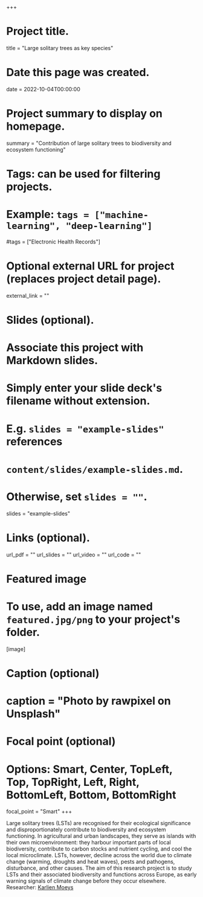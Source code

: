 +++
# Project title.
title = "Large solitary trees as key species"

# Date this page was created.
date = 2022-10-04T00:00:00

# Project summary to display on homepage.
summary = "Contribution of large solitary trees to biodiversity and ecosystem functioning"

# Tags: can be used for filtering projects.
# Example: `tags = ["machine-learning", "deep-learning"]`
#tags = ["Electronic Health Records"]

# Optional external URL for project (replaces project detail page).
external_link = ""

# Slides (optional).
#   Associate this project with Markdown slides.
#   Simply enter your slide deck's filename without extension.
#   E.g. `slides = "example-slides"` references 
#   `content/slides/example-slides.md`.
#   Otherwise, set `slides = ""`.
slides = "example-slides"

# Links (optional).
url_pdf = ""
url_slides = ""
url_video = ""
url_code = ""


# Featured image
# To use, add an image named `featured.jpg/png` to your project's folder. 
[image]
  # Caption (optional)
  # caption = "Photo by rawpixel on Unsplash"
  
  # Focal point (optional)
  # Options: Smart, Center, TopLeft, Top, TopRight, Left, Right, BottomLeft, Bottom, BottomRight
  focal_point = "Smart"
+++

Large solitary trees (LSTs) are recognised for their ecological significance and disproportionately contribute to biodiversity and ecosystem functioning. In agricultural and urban landscapes, they serve as islands with their own microenvironment: they harbour important parts of local biodiversity, contribute to carbon stocks and nutrient cycling, and cool the local microclimate. LSTs, however, decline across the world due to climate change (warming, droughts and heat waves), pests and pathogens, disturbance, and other causes. The aim of this research project is to study LSTs and their associated biodiversity and functions across Europe, as early warning signals of climate change before they occur elsewhere.
Researcher: [Karlien Moeys](/author/karlien-moeys/)
